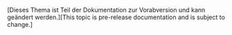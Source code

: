 <span data-ttu-id="a0adb-101">[Dieses Thema ist Teil der Dokumentation zur Vorabversion und kann geändert werden.]</span><span class="sxs-lookup"><span data-stu-id="a0adb-101">[This topic is pre-release documentation and is subject to change.]</span></span>
